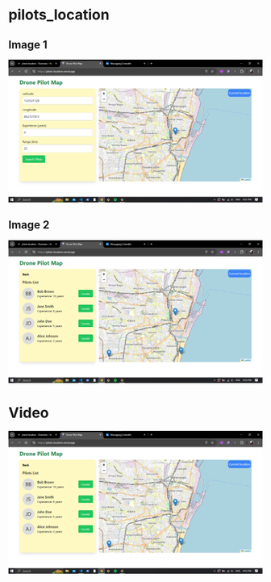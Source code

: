 # pilots_location

## Image 1

![Image 1 Description](Screenshot%202024-08-24%20225149.png)

## Image 2

![Image 2 Description](Screenshot%202024-08-24%20225233.png)

# Video

[![Watch the video](Screenshot%202024-08-24%20225233.png)](vite.mp4)

